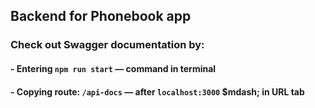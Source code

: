 ## Backend for Phonebook app

### Check out Swagger documentation by:

#### - Entering `npm run start` &mdash; command in terminal
#### - Copying route: `/api-docs` &mdash; after `localhost:3000` $mdash; in URL tab